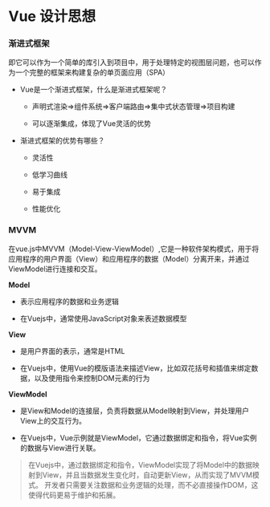 # Vue 设计思想



### 渐进式框架

即它可以作为一个简单的库引入到项目中，用于处理特定的视图层问题，也可以作为一个完整的框架来构建复杂的单页面应用（SPA）

* Vue是一个渐进式框架，什么是渐进式框架呢？

  * 声明式渲染=>组件系统=>客户端路由=>集中式状态管理=>项目构建

  * 可以逐渐集成，体现了Vue灵活的优势

* 渐进式框架的优势有哪些？

  * 灵活性

  * 低学习曲线

  * 易于集成

  * 性能优化

### MVVM

在vue.js中MVVM（Model-View-ViewModel）,它是一种软件架构模式，用于将应用程序的用户界面（View）和应用程序的数据（Model）分离开来，并通过ViewModel进行连接和交互。

**Model**

* 表示应用程序的数据和业务逻辑

* 在Vuejs中，通常使用JavaScript对象来表述数据模型

**View**

* 是用户界面的表示，通常是HTML

* 在Vuejs中，使用Vue的模版语法来描述View，比如双花括号和插值来绑定数据，以及使用指令来控制DOM元素的行为

**ViewModel**

* 是View和Model的连接层，负责将数据从Model映射到View，并处理用户View上的交互行为。

* 在Vuejs中，Vue示例就是ViewModel，它通过数据绑定和指令，将Vue实例的数据与View进行关联。

> 在Vuejs中，通过数据绑定和指令，ViewModel实现了将Model中的数据映射到View，并且当数据发生变化时，自动更新View，从而实现了MVVM模式。
> 开发者只需要关注数据和业务逻辑的处理，而不必直接操作DOM，这使得代码更易于维护和拓展。
